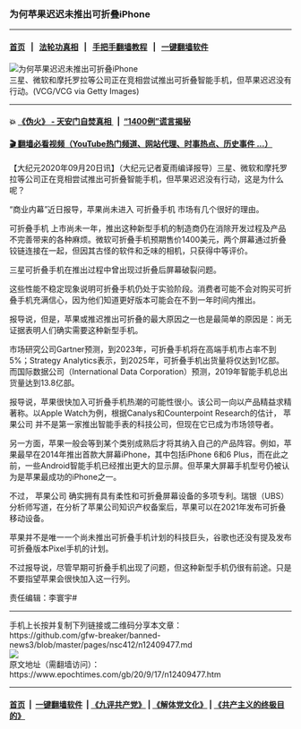 ### 为何苹果迟迟未推出可折叠iPhone
------------------------

#### [首页](https://github.com/gfw-breaker/banned-news3/blob/master/README.md) &nbsp;&nbsp;|&nbsp;&nbsp; [法轮功真相](https://github.com/begood0513/basic/blob/master/README.md)  &nbsp;&nbsp;|&nbsp;&nbsp; [手把手翻墙教程](https://github.com/gfw-breaker/guides/wiki)  &nbsp;&nbsp;|&nbsp;&nbsp; [一键翻墙软件](https://github.com/gfw-breaker/nogfw/blob/master/README.md)  



<div><img alt="为何苹果迟迟未推出可折叠iPhone" class="attachment-djy_600_400 size-djy_600_400 wp-post-image" src="https://i.epochtimes.com/assets/uploads/2020/09/GettyImages-181231973-600x400.jpg"/>
<div class="caption">
 三星、微软和摩托罗拉等公司正在竞相尝试推出可折叠智能手机，但苹果迟迟没有行动。(VCG/VCG via Getty Images)
</div></div><hr/>

#### 💥 [《伪火》 - 天安门自焚真相 ](http://158.247.195.190:10000/videos/blog/weihuo.html)&nbsp; |&nbsp; [“1400例”谎言揭秘  ](http://158.247.195.190:10000/videos/blog/jiexi1400.html)

#### [ 🎬  翻墙必看视频（YouTube热门频道、网站代理、时事热点、历史事件 ...）](https://github.com/gfw-breaker/links/blob/master/banned.md)

<div><p>
 【大纪元2020年09月20日讯】（大纪元记者夏雨编译报导）三星、微软和摩托罗拉等公司正在竞相尝试推出可折叠智能手机，但苹果迟迟没有行动，这是为什么呢？
</p>
<p>
 “商业内幕”近日报导，苹果尚未进入
 <ok href="https://www.epochtimes.com/gb/tag/%E5%8F%AF%E6%8A%98%E5%8F%A0%E6%89%8B%E6%9C%BA.html">
  可折叠手机
 </ok>
 市场有几个很好的理由。
</p>
<p>
 <ok href="https://www.epochtimes.com/gb/tag/%E5%8F%AF%E6%8A%98%E5%8F%A0%E6%89%8B%E6%9C%BA.html">
  可折叠手机
 </ok>
 上市尚未一年，推出这种新型手机的制造商仍在消除开发过程及产品不完善带来的各种麻烦。微软可折叠手机预期售价1400美元，两个屏幕通过折叠铰链连接在一起，但因其古怪的软件和乏味的相机，只获得中等评价。
</p>
<p>
 三星可折叠手机在推出过程中曾出现过折叠后屏幕破裂问题。
</p>
<p>
 这些性能不稳定现象说明可折叠手机仍处于实验阶段。消费者可能不会对购买可折叠手机充满信心，因为他们知道更好版本可能会在不到一年时间内推出。
</p>
<p>
 报导说，但是，苹果或推迟推出可折叠的最大原因之一也是最简单的原因是：尚无证据表明人们确实需要这种新型手机。
</p>
<p>
 市场研究公司Gartner预测，到2023年，可折叠手机将在高端手机市占率不到5%；Strategy Analytics表示，到2025年，可折叠手机出货量将仅达到1亿部。而国际数据公司（International Data Corporation）预测，2019年智能手机总出货量达到13.8亿部。
</p>
<p>
 报导说，苹果很快加入可折叠手机热潮的可能性很小。该公司一向以产品精益求精著称。以Apple Watch为例，根据Canalys和Counterpoint Research的估计，
 <ok href="https://www.epochtimes.com/gb/tag/%E8%8B%B9%E6%9E%9C%E5%85%AC%E5%8F%B8.html">
  苹果公司
 </ok>
 并不是第一家推出智能手表的科技公司，但现在它已成为市场领导者。
</p>
<p>
 另一方面，苹果一般会等到某个类别成熟后才将其纳入自己的产品阵容。例如，苹果最早在2014年推出首款大屏幕iPhone，其中包括iPhone 6和6 Plus，而在此之前，一些Android智能手机已经推出更大的显示屏。但苹果大屏幕手机型号仍被认为是苹果最成功的iPhone之一。
</p>
<p>
 不过，
 <ok href="https://www.epochtimes.com/gb/tag/%E8%8B%B9%E6%9E%9C%E5%85%AC%E5%8F%B8.html">
  苹果公司
 </ok>
 确实拥有具有柔性和可折叠屏幕设备的多项专利。瑞银（UBS）分析师写道，在分析了苹果公司知识产权备案后，苹果可以在2021年发布可折叠移动设备。
</p>
<p>
 苹果并不是唯一一个尚未推出可折叠手机计划的科技巨头，谷歌也还没有提及发布可折叠版本Pixel手机的计划。
</p>
<p>
 不过报导说，尽管早期可折叠手机出现了问题，但这种新型手机仍很有前途。只是不要指望苹果会很快加入这一行列。
</p>
<p>
 责任编辑：李寰宇#
</p>
</div>
<hr/>
手机上长按并复制下列链接或二维码分享本文章：<br/>
https://github.com/gfw-breaker/banned-news3/blob/master/pages/nsc412/n12409477.md <br/>
<a href='https://github.com/gfw-breaker/banned-news3/blob/master/pages/nsc412/n12409477.md'><img src='https://github.com/gfw-breaker/banned-news3/blob/master/pages/nsc412/n12409477.md.png'/></a> <br/>
原文地址（需翻墙访问）：https://www.epochtimes.com/gb/20/9/17/n12409477.htm


------------------------
#### [首页](https://github.com/gfw-breaker/banned-news3/blob/master/README.md) &nbsp;|&nbsp; [一键翻墙软件](https://github.com/gfw-breaker/nogfw/blob/master/README.md) &nbsp;| [《九评共产党》](https://github.com/gfw-breaker/9ping.md/blob/master/README.md#九评之一评共产党是什么) | [《解体党文化》](https://github.com/gfw-breaker/jtdwh.md/blob/master/README.md) | [《共产主义的终极目的》](https://github.com/gfw-breaker/gczydzjmd.md/blob/master/README.md)


<img src='http://gfw-breaker.win/banned-news3/pages/nsc412/n12409477.md' width='0px' height='0px'/>